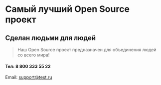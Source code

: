 # Самый лучший Open Source проект

## Сделан людьми для людей

> Наш Open Source проект предназначен для объединения людей со всего мира!
> 

#### Тел: 8 800 333 55 22

Email: support@test.ru
